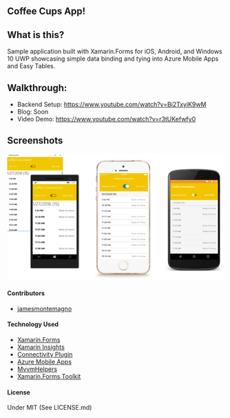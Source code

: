 ## Coffee Cups App!

## What is this?
Sample application built with Xamarin.Forms for iOS, Android, and Windows 10 UWP showcasing simple data binding and tying into Azure Mobile Apps and Easy Tables. 

## Walkthrough:
* Backend Setup: https://www.youtube.com/watch?v=Bi2TxyiK9wM
* Blog: Soon
* Video Demo: https://www.youtube.com/watch?v=r3tUKefwfy0

## Screenshots
![](Art/apps.png)


#### Contributors
* [jamesmontemagno](https://github.com/jamesmontemagno)

#### Technology Used
* [Xamarin.Forms](http://xamarin.com/forms)
* [Xamarin Insights](http://xamarin.com/insights)
* [Connectivity Plugin](http://github.com/jamesmontemagno/Xamarin.Plugins)
* [Azure Mobile Apps](https://components.xamarin.com/view/azure-mobile-client)
* [MvvmHelpers](https://github.com/jamesmontemagno/mvvm-helpers)
* [Xamarin.Forms Toolkit](https://github.com/jamesmontemagno/xamarin.forms-toolkit)

#### License
Under MIT (See LICENSE.md)
